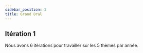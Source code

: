 ```yaml
---
sidebar_position: 2
title: Grand Oral
---
```


## Itération 1

Nous avons 6 itérations pour travailler sur les 5 thèmes par année.
